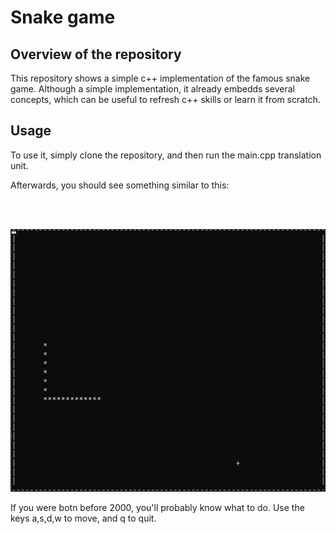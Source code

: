 # Snake game

## Overview of the repository

This repository shows a simple c++ implementation of the famous snake game. Although a simple implementation, it already embedds several concepts, which can be useful to refresh c++ skills or learn it from scratch.

## Usage

To use it, simply clone the repository, and then run the main.cpp translation unit.

Afterwards, you should see something similar to this:

<br />
<br /> 
<p align="center">
   <img src="/Visualizations/snake_sample.PNG" width="700" />
</p>


If you were botn before 2000, you'll probably know what to do. Use the keys a,s,d,w to move, and q to quit.
